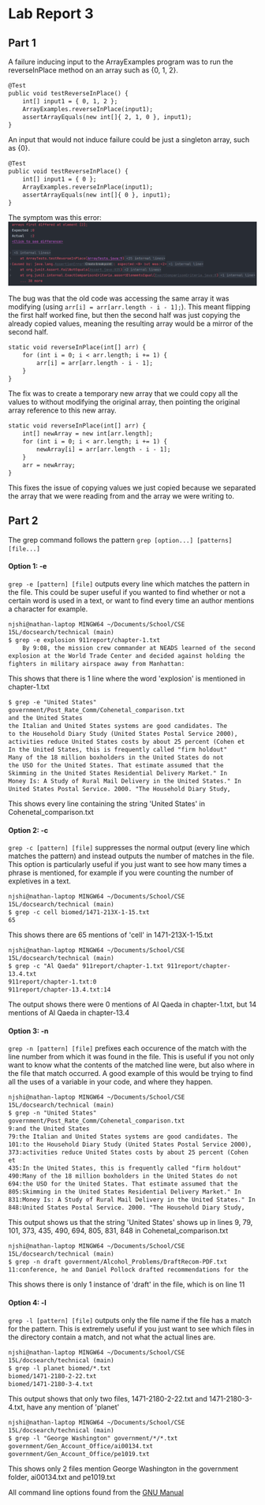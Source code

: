 # Lab Report 3

## Part 1
A failure inducing input to the ArrayExamples program was to run the reverseInPlace method on an array such as {0, 1, 2}.

```
@Test 
public void testReverseInPlace() {
    int[] input1 = { 0, 1, 2 };
    ArrayExamples.reverseInPlace(input1);
    assertArrayEquals(new int[]{ 2, 1, 0 }, input1);
}
```

An input that would not induce failure could be just a singleton array, such as {0}.
```
@Test 
public void testReverseInPlace() {
    int[] input1 = { 0 };
    ArrayExamples.reverseInPlace(input1);
    assertArrayEquals(new int[]{ 0 }, input1);
}
```

The symptom was this error:
![Screenshot 1](/lab3-screenshot-testReverseInPlace-error.png)

The bug was that the old code was accessing the same array it was modifying (using `arr[i] = arr[arr.length - i - 1];`). This meant flipping the first half worked fine, but then the second half was just copying the already copied values, meaning the resulting array would be a mirror of the second half.
```
static void reverseInPlace(int[] arr) {
    for (int i = 0; i < arr.length; i += 1) {
        arr[i] = arr[arr.length - i - 1];
    }
}
```

The fix was to create a temporary new array that we could copy all the values to without modifying the original array, then pointing the original array reference to this new array.

```
static void reverseInPlace(int[] arr) {
    int[] newArray = new int[arr.length];
    for (int i = 0; i < arr.length; i += 1) {
        newArray[i] = arr[arr.length - i - 1];
    }
    arr = newArray;
}
```

This fixes the issue of copying values we just copied because we separated the array that we were reading from and the array we were writing to.

## Part 2

The grep command follows the pattern `grep [option...] [patterns] [file...]`

#### Option 1: -e
`grep -e [pattern] [file]` outputs every line which matches the pattern in the file.
This could be super useful if you wanted to find whether or not a certain word is used in a text, or want to find every time an author mentions a character for example.

```
njshi@nathan-laptop MINGW64 ~/Documents/School/CSE 15L/docsearch/technical (main)
$ grep -e explosion 911report/chapter-1.txt
    By 9:08, the mission crew commander at NEADS learned of the second explosion at the World Trade Center and decided against holding the fighters in military airspace away from Manhattan:
```
This shows that there is 1 line where the word 'explosion' is mentioned in chapter-1.txt

```
$ grep -e "United States" government/Post_Rate_Comm/Cohenetal_comparison.txt
and the United States
the Italian and United States systems are good candidates. The
to the Household Diary Study (United States Postal Service 2000),
activities reduce United States costs by about 25 percent (Cohen et        
In the United States, this is frequently called "firm holdout"
Many of the 18 million boxholders in the United States do not
the USO for the United States. That estimate assumed that the
Skimming in the United States Residential Delivery Market." In
Money Is: A Study of Rural Mail Delivery in the United States." In
United States Postal Service. 2000. "The Household Diary Study,
```
This shows every line containing the string 'United States' in Cohenetal_comparison.txt

#### Option 2: -c
`grep -c [pattern] [file]` suppresses the normal output (every line which matches the pattern) and instead outputs the number of matches in the file.
This option is particularly useful if you just want to see how many times a phrase is mentioned, for example if you were counting the number of expletives in a text.

```
njshi@nathan-laptop MINGW64 ~/Documents/School/CSE 15L/docsearch/technical (main)
$ grep -c cell biomed/1471-213X-1-15.txt
65
```
This shows there are 65 mentions of 'cell' in 1471-213X-1-15.txt

```
njshi@nathan-laptop MINGW64 ~/Documents/School/CSE 15L/docsearch/technical (main)
$ grep -c "Al Qaeda" 911report/chapter-1.txt 911report/chapter-13.4.txt
911report/chapter-1.txt:0
911report/chapter-13.4.txt:14
```
The output shows there were 0 mentions of Al Qaeda in chapter-1.txt, but 14 mentions of Al Qaeda in chapter-13.4

#### Option 3: -n
`grep -n [pattern] [file]` prefixes each occurence of the match with the line number from which it was found in the file.
This is useful if you not only want to know what the contents of the matched line were, but also where in the file that match occurred. A good example of this would be trying to find all the uses of a variable in your code, and where they happen.

```
njshi@nathan-laptop MINGW64 ~/Documents/School/CSE 15L/docsearch/technical (main)
$ grep -n "United States" government/Post_Rate_Comm/Cohenetal_comparison.txt
9:and the United States
79:the Italian and United States systems are good candidates. The
101:to the Household Diary Study (United States Postal Service 2000),
373:activities reduce United States costs by about 25 percent (Cohen et        
435:In the United States, this is frequently called "firm holdout"
490:Many of the 18 million boxholders in the United States do not
694:the USO for the United States. That estimate assumed that the
805:Skimming in the United States Residential Delivery Market." In
831:Money Is: A Study of Rural Mail Delivery in the United States." In
848:United States Postal Service. 2000. "The Household Diary Study,
```
This output shows us that the string 'United States' shows up in lines 9, 79, 101, 373, 435, 490, 694, 805, 831, 848 in Cohenetal_comparison.txt

```
njshi@nathan-laptop MINGW64 ~/Documents/School/CSE 15L/docsearch/technical (main)
$ grep -n draft government/Alcohol_Problems/DraftRecom-PDF.txt
11:conference, he and Daniel Pollock drafted recommendations for the
```
This shows there is only 1 instance of 'draft' in the file, which is on line 11

#### Option 4: -l
`grep -l [pattern] [file]` outputs only the file name if the file has a match for the pattern. This is extremely useful if you just want to see which files in the directory contain a match, and not what the actual lines are.

```
njshi@nathan-laptop MINGW64 ~/Documents/School/CSE 15L/docsearch/technical (main)
$ grep -l planet biomed/*.txt
biomed/1471-2180-2-22.txt
biomed/1471-2180-3-4.txt
```
This output shows that only two files, 1471-2180-2-22.txt and 1471-2180-3-4.txt, have any mention of 'planet'

```
njshi@nathan-laptop MINGW64 ~/Documents/School/CSE 15L/docsearch/technical (main)
$ grep -l "George Washington" government/*/*.txt
government/Gen_Account_Office/ai00134.txt
government/Gen_Account_Office/pe1019.txt
```
This shows only 2 files mention George Washington in the government folder, ai00134.txt and pe1019.txt

All command line options found from the [GNU Manual](https://www.gnu.org/software/grep/manual/grep.html)
